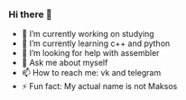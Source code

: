 ### Hi there 👋
- 🔭 I’m currently working on studying
- 🌱 I’m currently learning c++ and python
- 🤔 I’m looking for help with assembler
- 💬 Ask me about myself
- 📫 How to reach me: vk and telegram
- ⚡ Fun fact: My actual name is not Maksos
